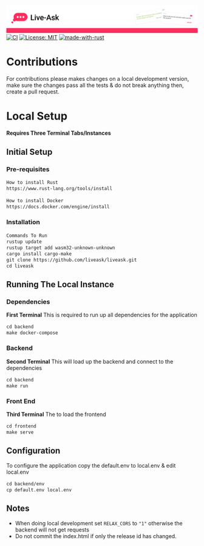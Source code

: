 ![liveask readme header](/assets/readme_header.png)
[![CI](https://github.com/liveask/liveask/actions/workflows/push.yml/badge.svg)](https://github.com/liveask/liveask/actions/workflows/push.yml)  [![License: MIT](https://img.shields.io/badge/License-MIT-yellow.svg)](https://opensource.org/licenses/MIT)  [![made-with-rust](https://img.shields.io/badge/Made%20with-Rust-1f425f.svg)](https://www.rust-lang.org/)

# Contributions
For contributions please makes changes on a local development version, make sure the changes pass all the tests & do not break anything then, create a pull request.

# Local Setup
**Requires Three Terminal Tabs/Instances**
## Initial Setup
### Pre-requisites 
```
How to install Rust
https://www.rust-lang.org/tools/install

How to install Docker
https://docs.docker.com/engine/install
```

### Installation
```
Commands To Run
rustup update
rustup target add wasm32-unknown-unknown
cargo install cargo-make
git clone https://github.com/liveask/liveask.git
cd liveask
```

## Running The Local Instance
### Dependencies
**First Terminal**
This is required to run up all dependencies for the application 
```
cd backend
make docker-compose
```
### Backend
**Second Terminal**
This will load up the backend and connect to the dependencies
```
cd backend
make run
```
### Front End
**Third Terminal**
The to load the frontend
```
cd frontend
make serve
```
## Configuration
To configure the application copy the default.env to local.env & edit local.env
```
cd backend/env
cp default.env local.env
```
## Notes
- When doing local development set `RELAX_CORS` to `"1"` otherwise the backend will not get requests
- Do not commit the index.html if only the release id has changed.
